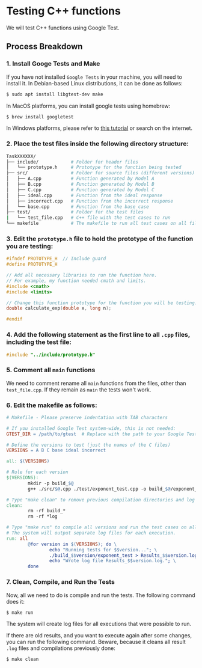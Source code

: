 # Testing C++ functions
We will test C++ functions using Google Test.

## Process Breakdown
### 1. Install Googe Tests and Make
If you have not installed `Google Tests` in your machine, you will need to install it.
In Debian-based Linux distributions, it can be done as follows:
```bash
$ sudo apt install libgtest-dev make
```
In MacOS platforms, you can install google tests using homebrew:
```bash
$ brew install googletest
```

In Windows platforms, please refer to [this tutorial](https://medium.com/swlh/google-test-installation-guide-for-c-in-windows-for-visual-studio-code-2b2e66352456) or search on the internet.
### 2. Place the test files inside the following directory structure:

```bash
TaskXXXXXX/
├── include/            # Folder for header files
│   └── prototype.h     # Prototype for the function being tested
├── src/                # Folder for source files (different versions)
│   ├── A.cpp           # Function generated by Model A
│   ├── B.cpp           # Function generated by Model B
│   ├── C.cpp           # Function generated by Model C
│   ├── ideal.cpp       # Function from the ideal response
│   ├── incorrect.cpp   # Function from the incorrect response
│   └── base.cpp        # Function from the base case
├── test/               # Folder for the test files
|   └── test_file.cpp   # C++ file with the test cases to run
└── makefile            # The makefile to run all test cases on all files
```
### 3. Edit the `prototype.h` file to hold the prototype of the function you are testing:
```cpp
#ifndef PROTOTYPE_H  // Include guard
#define PROTOTYPE_H

// Add all necessary libraries to run the function here.
// For example, my function needed cmath and limits.
#include <cmath>
#include <limits>

// Change this function prototype for the function you will be testing.
double calculate_exp(double x, long n);

#endif
```
### 4. Add the following statement as the first line to all `.cpp` files, including the test file:
```cpp
#include "../include/prototype.h"
```
### 5. Comment all `main` functions
We need to comment rename all `main` functions from the files, other than `test_file.cpp`. If they remain as `main` the tests won't work.

### 6. Edit the makefile as follows:
```makefile
# Makefile - Please preserve indentation with TAB characters

# If you installed Google Test system-wide, this is not needed:
GTEST_DIR = /path/to/gtest  # Replace with the path to your Google Test installation

# Define the versions to test (just the names of the C files)
VERSIONS = A B C base ideal incorrect

all: $(VERSIONS)

# Rule for each version
$(VERSIONS):
		mkdir -p build_$@
		g++ ./src/$@.cpp ./test/exponent_test.cpp -o build_$@/exponent_test -lgtest -std=c++11

# Type "make clean" to remove previous compilation directories and log files
clean:
		rm -rf build_*
		rm -rf *log

# Type "make run" to compile all versions and run the test cases on all files
# The system will output separate log files for each execution.
run: all
		@for version in $(VERSIONS); do \
				echo "Running tests for $$version..."; \
				./build_$$version/exponent_test > Results_$$version.log; \
				echo "Wrote log file Results_$$version.log."; \
		done
```
### 7. Clean, Compile, and Run the Tests
Now, all we need to do is compile and run the tests. The following command does it:
```bash
$ make run
```
The system will create log files for all executions that were possible to run.

If there are old results, and you want to execute again after some changes, you can run the following command. Beware, because it cleans all result `.log` files and compilations previously done:
```bash
$ make clean
```
